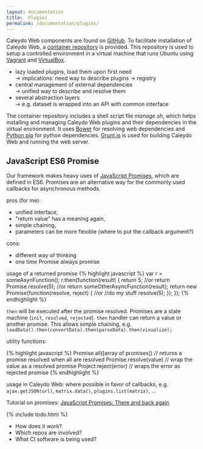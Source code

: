 ```yaml
---
layout: documentation
title:  Plugins
permalink: /documentation/plugins/
---
```


Caleydo Web components are found on [GitHub](https://github.com/Caleydo). To facilitate installation of Caleydo Web, a [container repository](https://github.com/Caleydo/caleydo_web_container) is provided. This repository is used to setup a controlled environment in a virtual machine that runs Ubuntu using [Vagrant](https://www.vagrantup.com/) and [VirtualBox](https://www.virtualbox.org/). 

* lazy loaded plugins, load them upon first need <br>
   -> implications: need way to describe plugins -> registry
* central management of external dependencies <br>
   -> unified way to describe and resolve them
* several abstraction layers <br>
   -> e.g. dataset is wrapped into an API with common interface

The container repository includes a shell script file *manage.sh*, which helps installing and managing Caleydo Web plugins and their dependencies in the virtual environment. It uses [Bower](http://bower.io/) for resolving web dependencies and [Python pip](https://pypi.python.org/pypi/pip) for python dependencies. [Grunt.js](http://gruntjs.com/) is used for building Caleydo Web and running the web server.

## JavaScript ES6 Promise

Our framework makes heavy uses of [JavaScript Promises](http://www.promises.org), which are defined in ES6. Promises are an alternative way for the commonly used callbacks for asynchronous methods. 

pros (for me):

* unified interface,
* "return value" has a meaning again,
* simple chaining,
* parameters can be more flexible (where to put the callback argument?)

cons:

* different way of thinking
* one time Promise always promise

usage of a returned promise
{% highlight javascript %}
var r = someAsynFunction();
r.then(function(result) {
  return 5; //or
  return Promise.resolve(5); //or
  return someOtherAsyncFunction(result);
  return new Promise(function(resolve, reject) { //or
    //do my stuff
    resolve(5);
  });
});
{% endhighlight %}

`then` will be executed after the promise resolved. Promises are a state machine (`init`, `resolved`, `rejected`). `then` handler can return a value or another promise. This allows simple chaining, e.g. `loadData().then(convertData).then(parseData).then(visualize);`

utility functions:

{% highlight javascript %}
Promise.all([array of promises]) // returns a promise resolved when all are resolved
Promise.resolve(value) // wrap the value as a resolved promise
Project.reject(error) // wraps the error as rejected promise
{% endhighlight %}

usage in Caleydo Web: where possible in favor of callbacks, e.g. `ajax.getJSON(url)`, `matrix.data()`, `plugins.list(matrix)`, ...

Tutorial on promises:
[JavaScript Promises: There and back again](http://html5rocks.com/en/tutorials/es6/promises)

{% include todo.html %}

* How does it work?
* Which repos are involved?
* What CI software is being used?